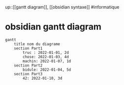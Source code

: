 up::[[gantt diagram]], [[obsidian syntaxe]] 
#informatique 
# obsidian gantt diagram



```mermaid
gantt 
    title nom du diagrame 
    section Part1 
        truc : 2022-01-01, 2d
        chose: 2022-01-03, 4d
        machin: 2022-01-07, 1d
    section Part2
        bidule: 2022-01-04, 5d
    section Part3
        42: 2022-01-10, 3d
```